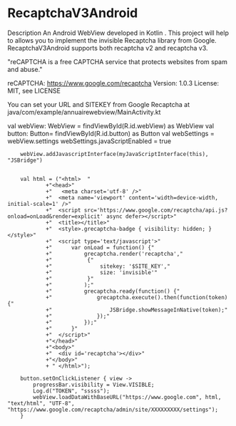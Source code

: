 # RecaptchaV3Android

Description
An Android WebView developed in Kotlin . This project will help to allows you to implement the invisible Recaptcha library from Google.
RecaptchaV3Android supports both recaptcha v2 and recaptcha v3.

"reCAPTCHA is a free CAPTCHA service that protects websites from spam and abuse."

reCAPTCHA: https://www.google.com/recaptcha
Version: 1.0.3
License: MIT, see LICENSE

You can set your URL and SITEKEY from Google Recaptcha at java/com/example/annuairewebview/MainActivity.kt

val webView: WebView = findViewById<View>(R.id.webView) as WebView
        val button: Button= findViewById<View>(R.id.button) as Button
        val webSettings = webView.settings
        webSettings.javaScriptEnabled = true

        webView.addJavascriptInterface(myJavaScriptInterface(this), "JSBridge")


        val html = ("<html>  "
                +"<head>"
                +"   <meta charset='utf-8' />"
                +"  <meta name='viewport' content='width=device-width, initial-scale=1' />"
                +"  <script src='https://www.google.com/recaptcha/api.js?onload=onLoad&render=explicit' async defer></script>"
                +"  <title></title>"
                +"  <style>.grecaptcha-badge { visibility: hidden; }</style>"
                +"  <script type='text/javascript'>"
                +"      var onLoad = function() {"
                +"          grecaptcha.render('recaptcha',"
                +"           {"
                +"               sitekey: '$SITE_KEY',"
                +"               size: 'invisible'"
                +"           }"
                +"          );"
                +"          grecaptcha.ready(function() {"
                +"              grecaptcha.execute().then(function(token) {"
                +"                  JSBridge.showMessageInNative(token);"
                +"              });"
                +"          });"
                +"      }"
                +"  </script>"
                +"</head>"
                +"<body>"
                +"  <div id='recaptcha'></div>"
                +"</body>"
                + " </html>");

        button.setOnClickListener { view ->
            progressBar.visibility = View.VISIBLE;
            Log.d("TOKEN", "sssss");
            webView.loadDataWithBaseURL("https://www.google.com", html, "text/html", "UTF-8", "https://www.google.com/recaptcha/admin/site/XXXXXXXXX/settings");
        }
